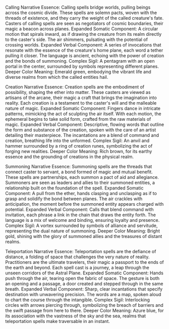 Calling
	Narrative Essence: Calling spells bridge worlds, pulling beings across the cosmic divide. These spells are solemn pacts, woven with the threads of existence, and they carry the weight of the called creature's fate. Casters of calling spells are seen as negotiators of cosmic boundaries, their magic a beacon across planes.
	Expanded Somatic Component: A circular motion that spirals inward, as if drawing the creature from its realm directly to the caster's side. The air shimmers, pulsating with the potential of crossing worlds.
	Expanded Verbal Component: A series of invocations that resonate with the essence of the creature's home plane, each word a tether pulling it closer. The language is ancient, echoing with the power of creation and the bonds of summoning.
	Complex Sigil: A pentagram with an open portal in the center, surrounded by symbols representing different planes.
	Deeper Color Meaning: Emerald green, embodying the vibrant life and diverse realms from which the called entities hail.

Creation
	Narrative Essence: Creation spells are the embodiment of possibility, shaping the ether into matter. These casters are viewed as artisans of the arcane, their magic a craft that brings the imagination into reality. Each creation is a testament to the caster's will and the malleable nature of magic.
	Expanded Somatic Component: Fingers dance in intricate patterns, mimicking the act of sculpting the air itself. With each motion, the ephemeral begins to take solid form, crafted from the raw materials of magic.
	Expanded Verbal Component: Descriptive, flowing words that outline the form and substance of the creation, spoken with the care of an artist detailing their masterpiece. The incantations are a blend of command and creation, breathing life into the unformed.
	Complex Sigil: An anvil and hammer surrounded by a ring of creation runes, symbolizing the act of forging new realities.
	Deeper Color Meaning: Rich brown, for its earthy essence and the grounding of creations in the physical realm.

Summoning
	Narrative Essence: Summoning spells are the threads that connect caster to servant, a bond formed of magic and mutual benefit. These spells are partnerships, each summon a pact of aid and allegiance. Summoners are seen as leaders and allies to their summoned entities, a relationship built on the foundation of the spell.
	Expanded Somatic Component: A pull from the ether, hands clasping and unclasping as if to grasp and solidify the bond between planes. The air crackles with anticipation, the moment before the summoned entity appears charged with potential.
	Expanded Verbal Component: Calls that blend command with invitation, each phrase a link in the chain that draws the entity forth. The language is a mix of welcome and binding, ensuring loyalty and presence.
	Complex Sigil: A vortex surrounded by symbols of alliance and servitude, representing the dual nature of summoning.
	Deeper Color Meaning: Bright gold, shining with the glory of summoned allies and the treasures of distant realms.

Teleportation
	Narrative Essence: Teleportation spells are the defiance of distance, a folding of space that challenges the very nature of reality. Practitioners are the ultimate travelers, their magic a passport to the ends of the earth and beyond. Each spell cast is a journey, a leap through the unseen corridors of the Astral Plane.
	Expanded Somatic Component: Hands push through the air, tearing open the fabric of space. The gesture is both an opening and a passage, a door created and stepped through in the same breath.
	Expanded Verbal Component: Sharp, clear incantations that specify destination with unwavering precision. The words are a map, spoken aloud to chart the course through the intangible.
	Complex Sigil: Interlocking circles with arrows piercing through, symbolizing the breach of barriers and the swift passage from here to there.
	Deeper Color Meaning: Azure blue, for its association with the vastness of the sky and the sea, realms that teleportation spells make traversable in an instant.

